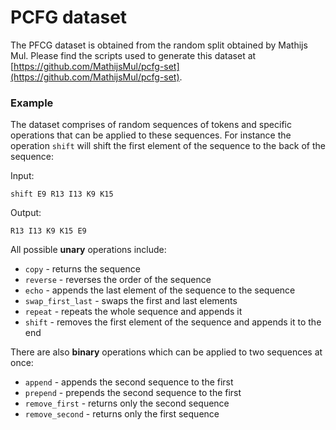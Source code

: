 # PCFG dataset

The PFCG dataset is obtained from the random split obtained by Mathijs Mul.  Please find the scripts used to generate this dataset at [https://github.com/MathijsMul/pcfg-set](https://github.com/MathijsMul/pcfg-set). 


### Example

The dataset comprises of random sequences of tokens and specific operations that can be applied to these sequences. For instance the operation `shift` will shift the first element of the sequence to the back of the sequence:

Input:
```
shift E9 R13 I13 K9 K15
```

Output:
```
R13 I13 K9 K15 E9
```

All possible **unary** operations include:

- `copy` - returns the sequence
- `reverse` - reverses the order of the sequence
- `echo` - appends the last element of the sequence to the sequence
- `swap_first_last` - swaps the first and last elements
- `repeat` - repeats the whole sequence and appends it
- `shift` - removes the first element of the sequence and appends it to the end

There are also **binary** operations which can be applied to two sequences at once: 

- `append` - appends the second sequence to the first
- `prepend` - prepends the second sequence to the first
- `remove_first` - returns only the second sequence
- `remove_second` - returns only the first sequence
